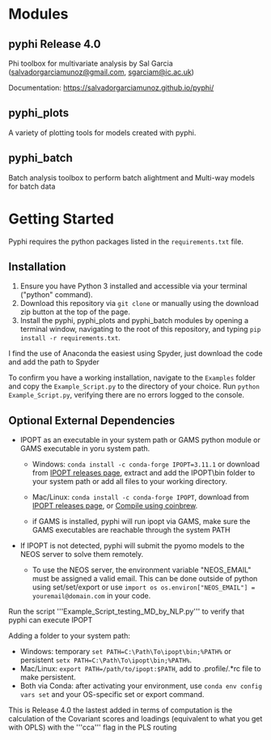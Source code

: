 # Modules
## pyphi Release 4.0
Phi toolbox for multivariate analysis by Sal Garcia (salvadorgarciamunoz@gmail.com, sgarciam@ic.ac.uk)

Documentation: https://salvadorgarciamunoz.github.io/pyphi/

## pyphi_plots
A variety of plotting tools for models created with pyphi.

## pyphi_batch
Batch analysis toolbox to perform batch alightment and Multi-way models for batch data

# Getting Started
Pyphi requires the  python packages listed in the  ```requirements.txt``` file.

## Installation
1) Ensure you have Python 3 installed and accessible via your terminal ("python" command).
2) Download this repository via ```git clone``` or manually using the download zip button at the top of the page.
3) Install the pyphi, pyphi_plots and pyphi_batch modules by opening a terminal window, navigating to the root of this repository, and typing 
```pip install -r requirements.txt```.

I find the use of Anaconda the easiest using Spyder, just download the code and add the path to Spyder

To confirm you have a working installation, navigate to the ```Examples``` folder and copy the ```Example_Script.py``` to the directory of your choice. Run ```python Example_Script.py```, verifying there are no errors logged to the console.


## Optional External Dependencies
- IPOPT as an executable in your system path or GAMS python module or GAMS executable in yoru system path.
  - Windows: ```conda install -c conda-forge IPOPT=3.11.1``` or download from [IPOPT releases page](https://github.com/coin-or/Ipopt/releases), extract and add the IPOPT\bin folder to your system path or add all files to your working directory.
  - Mac/Linux: ```conda install -c conda-forge IPOPT```, download from [IPOPT releases page](https://github.com/coin-or/Ipopt/releases), or [Compile using coinbrew](https://coin-or.github.io/Ipopt/INSTALL.html#COINBREW).
  
  - if GAMS is installed, pyphi will run ipopt via GAMS, make sure the GAMS executables are reachable through the system PATH

- If IPOPT is not detected, pyphi will submit the pyomo models to the NEOS server to solve them remotely.
  - To use the NEOS server, the environment variable "NEOS_EMAIL" must be assigned a valid email. This can be done outside of python using set/set/export or use ```import os
  os.environ["NEOS_EMAIL"] = youremail@domain.com```
  in your code.


Run the script '''Example_Script_testing_MD_by_NLP.py''' to verify that pyphi can execute IPOPT

Adding a folder to your system path:
 - Windows: temporary ```set PATH=C:\Path\To\ipopt\bin;%PATH%``` or persistent ```setx PATH=C:\Path\To\ipopt\bin;%PATH%```.
 - Mac/Linux: ```export PATH=/path/to/ipopt:$PATH```, add to .profile/.*rc file to make persistent.
 - Both via Conda: after activating your environment, use ```conda env config vars set``` and your OS-specific set or export command.

This is Release 4.0 the lastest added in terms of computation is the calculation of the Covariant scores and loadings (equivalent to what you get with OPLS) with the '''cca''' flag in the PLS routing
